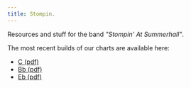 ```yaml
---
title: Stompin.
---
```


Resources and stuff for the band *"Stompin' At Summerhall"*.

The most recent builds of our charts are available here:

- [C (pdf)](https://stompin-at-summerhall-resources.s3.eu-west-2.amazonaws.com/books/c.pdf)
- [Bb (pdf)](https://stompin-at-summerhall-resources.s3.eu-west-2.amazonaws.com/books/bb.pdf)
- [Eb (pdf)](https://stompin-at-summerhall-resources.s3.eu-west-2.amazonaws.com/books/eb.pdf)
